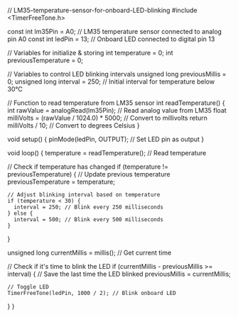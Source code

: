 // LM35-temperature-sensor-for-onboard-LED-blinking
#include <TimerFreeTone.h>

const int lm35Pin = A0;  // LM35 temperature sensor connected to analog pin A0
const int ledPin = 13;   // Onboard LED connected to digital pin 13

// Variables for initialize & storing
int temperature = 0;
int previousTemperature = 0;

// Variables to control LED blinking intervals
unsigned long previousMillis = 0;
unsigned long interval = 250; // Initial interval for temperature below 30°C

// Function to read temperature from LM35 sensor
int readTemperature() {
  int rawValue = analogRead(lm35Pin); // Read analog value from LM35
  float milliVolts = (rawValue / 1024.0) * 5000; // Convert to millivolts
  return milliVolts / 10; // Convert to degrees Celsius
}

void setup() {
  pinMode(ledPin, OUTPUT); // Set LED pin as output
}

void loop() {
  temperature = readTemperature(); // Read temperature
  
  // Check if temperature has changed
  if (temperature != previousTemperature) {
    // Update previous temperature
    previousTemperature = temperature;
    
    // Adjust blinking interval based on temperature
    if (temperature < 30) {
      interval = 250; // Blink every 250 milliseconds
    } else {
      interval = 500; // Blink every 500 milliseconds
    }
  }
  
  unsigned long currentMillis = millis(); // Get current time
  
  // Check if it's time to blink the LED
  if (currentMillis - previousMillis >= interval) {
    // Save the last time the LED blinked
    previousMillis = currentMillis;
    
    // Toggle LED
    TimerFreeTone(ledPin, 1000 / 2); // Blink onboard LED
  }
}

